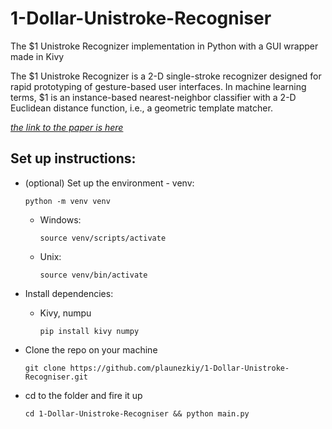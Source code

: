 # 1-Dollar-Unistroke-Recogniser
The $1 Unistroke Recognizer implementation in Python with a GUI wrapper made in Kivy

The $1 Unistroke Recognizer is a 2-D single-stroke recognizer designed for rapid prototyping of gesture-based user interfaces. In machine learning terms, $1 is an instance-based nearest-neighbor classifier with a 2-D Euclidean distance function, i.e., a geometric template matcher. 

[*the link to the paper is here*](http://depts.washington.edu/acelab/proj/dollar/index.html) 

## Set up instructions:
* (optional) Set up the environment - venv:
     
     ```
     python -m venv venv
     ```
     * Windows:
          
          ```
          source venv/scripts/activate
          ```
     * Unix:
          
          ```
          source venv/bin/activate
          ```

* Install dependencies:
    
    * Kivy, numpu
         
         ```
         pip install kivy numpy
         ```

* Clone the repo on your machine

     ```
     git clone https://github.com/plaunezkiy/1-Dollar-Unistroke-Recogniser.git
     ```

* cd to the folder and fire it up

     ```
     cd 1-Dollar-Unistroke-Recogniser && python main.py
     ```
